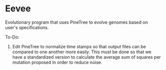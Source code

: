 # Eevee
Evolutionary program that uses PineTree to evolve genomes based on user's specifications.

To-Do:
1) Edit PineTree to normalize time stamps so that output files can be compared to one another more easily. This must be done so that we have a standardized version to calculate the average sum of squares per mutation proposed in order to reduce noise.
